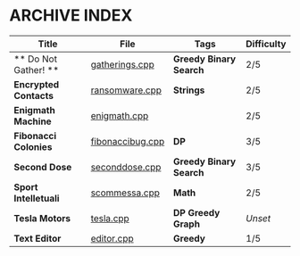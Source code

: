 # ARCHIVE INDEX

| Title                  | File                                                    | Tags                         | Difficulty |
| ---------------------- | ------------------------------------------------------- | ---------------------------- | ---------- |
| ** Do Not Gather! **   | [gatherings.cpp](Do_Not_gather!/gatherings.cpp)         | **Greedy** **Binary Search** | 2/5        |
| **Encrypted Contacts** | [ransomware.cpp](Encrypted_Contacts/ransomware.cpp)     | **Strings**                  | 2/5        |
| **Enigmath Machine**   | [enigmath.cpp](Enigmath_Machine/enigmath.cpp)           |                              | 2/5        |
| **Fibonacci Colonies** | [fibonaccibug.cpp](Fibonacci_Colonies/fibonaccibug.cpp) | **DP**                       | 3/5        |
| **Second Dose**        | [seconddose.cpp](Second_Dose/seconddose.cpp)            | **Greedy** **Binary Search** | 3/5        |
| **Sport Intelletuali** | [scommessa.cpp](Sport_intellettuali/scommessa.cpp)      | **Math**                     | 2/5        |
| **Tesla Motors**       | [tesla.cpp](Tesla_Motors/tesla.cpp)                     | **DP** **Greedy** **Graph**  | *Unset*    |
| **Text Editor**        | [editor.cpp](Text_Editor/editor.cpp)                    | **Greedy**                   | 1/5        |

